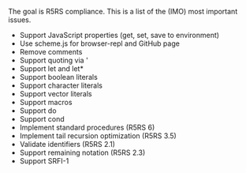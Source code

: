The goal is R5RS compliance. This is a list of the (IMO) most
important issues.

* Support JavaScript properties (get, set, save to environment)
* Use scheme.js for browser-repl and GitHub page
* Remove comments
* Support quoting via '
* Support let and let*
* Support boolean literals
* Support character literals
* Support vector literals
* Support macros
* Support do
* Support cond
* Implement standard procedures (R5RS 6)
* Implement tail recursion optimization (R5RS 3.5)
* Validate identifiers (R5RS 2.1)
* Support remaining notation (R5RS 2.3)
* Support SRFI-1

